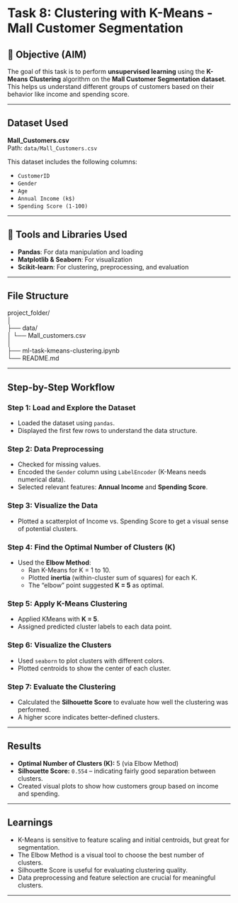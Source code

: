 # Task 8: Clustering with K-Means - Mall Customer Segmentation

## 📌 Objective (AIM)

The goal of this task is to perform **unsupervised learning** using the **K-Means Clustering** algorithm on the **Mall Customer Segmentation dataset**. This helps us understand different groups of customers based on their behavior like income and spending score.

---

## Dataset Used

**Mall_Customers.csv**  
Path: `data/Mall_Customers.csv`

This dataset includes the following columns:
- `CustomerID`
- `Gender`
- `Age`
- `Annual Income (k$)`
- `Spending Score (1-100)`

---

## 🧪 Tools and Libraries Used

- **Pandas**: For data manipulation and loading
- **Matplotlib & Seaborn**: For visualization
- **Scikit-learn**: For clustering, preprocessing, and evaluation

---

## File Structure
project_folder/  
│  
├── data/  
│   └── Mall_customers.csv  
│  
├── ml-task-kmeans-clustering.ipynb  
└── README.md  

---

## Step-by-Step Workflow

### Step 1: Load and Explore the Dataset
- Loaded the dataset using `pandas`.
- Displayed the first few rows to understand the data structure.

### Step 2: Data Preprocessing
- Checked for missing values.
- Encoded the `Gender` column using `LabelEncoder` (K-Means needs numerical data).
- Selected relevant features: **Annual Income** and **Spending Score**.

### Step 3: Visualize the Data
- Plotted a scatterplot of Income vs. Spending Score to get a visual sense of potential clusters.

### Step 4: Find the Optimal Number of Clusters (K)
- Used the **Elbow Method**:
  - Ran K-Means for K = 1 to 10.
  - Plotted **inertia** (within-cluster sum of squares) for each K.
  - The “elbow” point suggested **K = 5** as optimal.

### Step 5: Apply K-Means Clustering
- Applied KMeans with **K = 5**.
- Assigned predicted cluster labels to each data point.

### Step 6: Visualize the Clusters
- Used `seaborn` to plot clusters with different colors.
- Plotted centroids to show the center of each cluster.

### Step 7: Evaluate the Clustering
- Calculated the **Silhouette Score** to evaluate how well the clustering was performed.
- A higher score indicates better-defined clusters.

---

## Results

- **Optimal Number of Clusters (K):** 5 (via Elbow Method)
- **Silhouette Score:**  `0.554` – indicating fairly good separation between clusters.
- Created visual plots to show how customers group based on income and spending.

---

## Learnings

- K-Means is sensitive to feature scaling and initial centroids, but great for segmentation.
- The Elbow Method is a visual tool to choose the best number of clusters.
- Silhouette Score is useful for evaluating clustering quality.
- Data preprocessing and feature selection are crucial for meaningful clusters.

---

